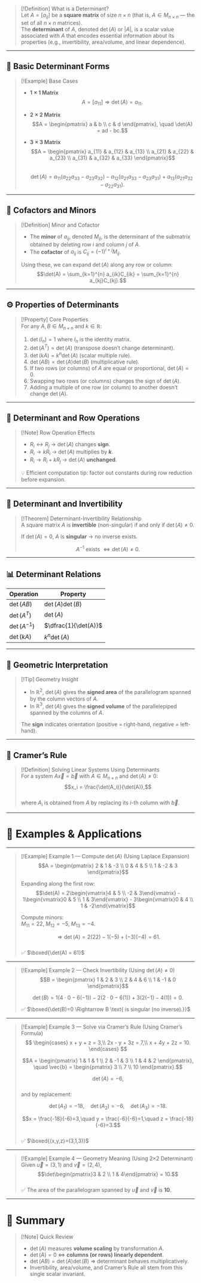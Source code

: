 
> [!Definition] What is a Determinant?  
> Let $A = [a_{ij}]$ be a **square matrix** of size $n \times n$ (that is, $A \in M_{n \times n}$ — the set of all $n \times n$ matrices).  
> The **determinant** of $A$, denoted $\det(A)$ or $|A|$, is a scalar value associated with $A$ that encodes essential information about its properties (e.g., invertibility, area/volume, and linear dependence).

---

## 🧮 Basic Determinant Forms

> [!Example] Base Cases  
> - **$1\times1$ Matrix**  
>   $$A = [a_{11}] \Rightarrow \det(A) = a_{11}.$$
>
> - **$2\times2$ Matrix**  
>   $$A = \begin{pmatrix} a & b \\ c & d \end{pmatrix}, \quad \det(A) = ad - bc.$$
>
> - **$3\times3$ Matrix**  
>   $$A = \begin{pmatrix} a_{11} & a_{12} & a_{13} \\ a_{21} & a_{22} & a_{23} \\ a_{31} & a_{32} & a_{33} \end{pmatrix}$$  
>   $$\det(A) = a_{11}(a_{22}a_{33} - a_{23}a_{32}) - a_{12}(a_{21}a_{33} - a_{23}a_{31}) + a_{13}(a_{21}a_{32} - a_{22}a_{31}).$$

---

## 🧠 Cofactors and Minors

> [!Definition] Minor and Cofactor  
> - The **minor** of $a_{ij}$, denoted $M_{ij}$, is the determinant of the submatrix obtained by deleting row $i$ and column $j$ of $A$.  
> - The **cofactor** of $a_{ij}$ is $C_{ij} = (-1)^{i+j} M_{ij}$.
>
> Using these, we can expand $\det(A)$ along any row or column:  
> $$\det(A) = \sum_{k=1}^{n} a_{ik}C_{ik} = \sum_{k=1}^{n} a_{kj}C_{kj}.$$

---

## ⚙️ Properties of Determinants

> [!Property] Core Properties  
> For any $A, B \in M_{n\times n}$ and $k \in \mathbb{R}$:
>
> 1. $\det(I_n) = 1$ where $I_n$ is the identity matrix.  
> 2. $\det(A^T) = \det(A)$ (transpose doesn’t change determinant).  
> 3. $\det(kA) = k^n \det(A)$ (scalar multiple rule).  
> 4. $\det(AB) = \det(A)\det(B)$ (multiplicative rule).  
> 5. If two rows (or columns) of $A$ are equal or proportional, $\det(A) = 0$.  
> 6. Swapping two rows (or columns) changes the sign of $\det(A)$.  
> 7. Adding a multiple of one row (or column) to another doesn’t change $\det(A)$.

---

## 🔁 Determinant and Row Operations

> [!Note] Row Operation Effects  
> - $R_i \leftrightarrow R_j$ → $\det(A)$ changes **sign**.  
> - $R_i \to kR_i$ → $\det(A)$ multiplies by **$k$**.  
> - $R_i \to R_i + kR_j$ → $\det(A)$ **unchanged**.
>
> 💡 Efficient computation tip: factor out constants during row reduction before expansion.

---

## 🧩 Determinant and Invertibility

> [!Theorem] Determinant-Invertibility Relationship  
> A square matrix $A$ is **invertible** (non-singular) if and only if $\det(A) \neq 0$.  
>  
> If $\det(A) = 0$, $A$ is **singular** → no inverse exists.  
>  
> $$A^{-1} \text{ exists } \iff \det(A) \neq 0.$$

---

## 📊 Determinant Relations

| Operation | Property |
|------------|-----------|
| $\det(AB)$ | $\det(A)\det(B)$ |
| $\det(A^T)$ | $\det(A)$ |
| $\det(A^{-1})$ | $\dfrac{1}{\det(A)}$ |
| $\det(kA)$ | $k^n \det(A)$ |

---

## 📐 Geometric Interpretation

> [!Tip] Geometry Insight  
> - In $\mathbb{R}^2$, $\det(A)$ gives the **signed area** of the parallelogram spanned by the column vectors of $A$.  
> - In $\mathbb{R}^3$, $\det(A)$ gives the **signed volume** of the parallelepiped spanned by the columns of $A$.  
>
> The **sign** indicates orientation (positive = right-hand, negative = left-hand).

---

## 🧮 Cramer’s Rule

> [!Definition] Solving Linear Systems Using Determinants  
> For a system $A\vec{x} = \vec{b}$ with $A \in M_{n\times n}$ and $\det(A)\neq0$:  
> $$x_i = \frac{\det(A_i)}{\det(A)},$$  
> where $A_i$ is obtained from $A$ by replacing its $i$-th column with $\vec{b}$.

---

# 🧾 Examples & Applications

---

> [!Example] Example 1 — Compute $\det(A)$ (Using Laplace Expansion)  
> $$A = \begin{pmatrix} 2 & 1 & -3 \\ 0 & 4 & 5 \\ 1 & -2 & 3 \end{pmatrix}$$  
>
> Expanding along the first row:  
> $$\det(A) = 2\begin{vmatrix}4 & 5 \\ -2 & 3\end{vmatrix} - 1\begin{vmatrix}0 & 5 \\ 1 & 3\end{vmatrix} - 3\begin{vmatrix}0 & 4 \\ 1 & -2\end{vmatrix}$$  
>
> Compute minors:  
> $M_{11}=22,\; M_{12}=-5,\; M_{13}=-4.$  
>
> $$\Rightarrow \det(A) = 2(22) - 1(-5) + (-3)(-4) = 61.$$  
> ✅ $\boxed{\det(A) = 61}$

---

> [!Example] Example 2 — Check Invertibility (Using $\det(A)\neq0$)  
> $$B = \begin{pmatrix} 1 & 2 & 3 \\ 2 & 4 & 6 \\ 1 & -1 & 0 \end{pmatrix}$$  
>
> $$\det(B) = 1(4\cdot0 - 6(-1)) - 2(2\cdot0 - 6(1)) + 3(2(-1) - 4(1)) = 0.$$  
>
> ✅ $\boxed{\det(B)=0 \Rightarrow B \text{ is singular (no inverse).}}$

---

> [!Example] Example 3 — Solve via Cramer’s Rule (Using Cramer’s Formula)  
> $$
> \begin{cases}
> x + y + z = 3,\\
> 2x - y + 3z = 7,\\
> x + 4y + 2z = 10.
> \end{cases}
> $$  
>
> $$A = \begin{pmatrix} 1 & 1 & 1 \\ 2 & -1 & 3 \\ 1 & 4 & 2 \end{pmatrix}, \quad 
> \vec{b} = \begin{pmatrix} 3 \\ 7 \\ 10 \end{pmatrix}.$$
>
> $$\det(A) = -6,$$  
> and by replacement:
>
> $$\det(A_1)=-18,\quad \det(A_2)=-6,\quad \det(A_3)=-18.$$
>
> $$x = \frac{-18}{-6}=3,\quad y = \frac{-6}{-6}=1,\quad z = \frac{-18}{-6}=3.$$  
> ✅ $\boxed{(x,y,z)=(3,1,3)}$

---

> [!Example] Example 4 — Geometry Meaning (Using 2×2 Determinant)  
> Given $\vec{u}=(3,1)$ and $\vec{v}=(2,4)$,  
> $$\det\begin{pmatrix}3 & 2 \\ 1 & 4\end{pmatrix} = 10.$$  
> ✅ The area of the parallelogram spanned by $\vec{u}$ and $\vec{v}$ is **10**.

---

# 🧭 Summary

> [!Note] Quick Review  
> - $\det(A)$ measures **volume scaling** by transformation $A$.  
> - $\det(A)=0$ ⇔ **columns (or rows) linearly dependent**.  
> - $\det(AB)=\det(A)\det(B)$ ⇒ determinant behaves multiplicatively.  
> - Invertibility, area/volume, and Cramer’s Rule all stem from this single scalar invariant.

